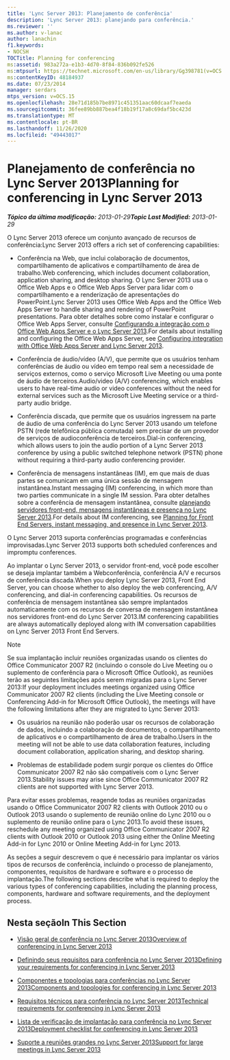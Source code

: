```yaml
---
title: 'Lync Server 2013: Planejamento de conferência'
description: 'Lync Server 2013: planejando para conferência.'
ms.reviewer: ''
ms.author: v-lanac
author: lanachin
f1.keywords:
- NOCSH
TOCTitle: Planning for conferencing
ms:assetid: 983a272a-e1b3-4d70-8f84-836b092fe526
ms:mtpsurl: https://technet.microsoft.com/en-us/library/Gg398781(v=OCS.15)
ms:contentKeyID: 48184937
ms.date: 07/23/2014
manager: serdars
mtps_version: v=OCS.15
ms.openlocfilehash: 28e71d185b7be8971c451351aac60dcaaf7eaeda
ms.sourcegitcommit: 36fee89bb887bea4f18b19f17a8c69daf5bc423d
ms.translationtype: MT
ms.contentlocale: pt-BR
ms.lasthandoff: 11/26/2020
ms.locfileid: "49443017"
---
```

# <a name="planning-for-conferencing-in-lync-server-2013"></a><span data-ttu-id="885bb-103">Planejamento de conferência no Lync Server 2013</span><span class="sxs-lookup"><span data-stu-id="885bb-103">Planning for conferencing in Lync Server 2013</span></span>

<div data-xmlns="http://www.w3.org/1999/xhtml">

<div class="topic" data-xmlns="http://www.w3.org/1999/xhtml" data-msxsl="urn:schemas-microsoft-com:xslt" data-cs="https://msdn.microsoft.com/">

<div data-asp="https://msdn2.microsoft.com/asp">



</div>

<div id="mainSection">

<div id="mainBody"><span data-ttu-id="885bb-104">

<span> </span></span><span class="sxs-lookup"><span data-stu-id="885bb-104">

<span> </span></span></span>

<span data-ttu-id="885bb-105">_**Tópico da última modificação:** 2013-01-29_</span><span class="sxs-lookup"><span data-stu-id="885bb-105">_**Topic Last Modified:** 2013-01-29_</span></span>

<span data-ttu-id="885bb-106">O Lync Server 2013 oferece um conjunto avançado de recursos de conferência:</span><span class="sxs-lookup"><span data-stu-id="885bb-106">Lync Server 2013 offers a rich set of conferencing capabilities:</span></span>

  - <span data-ttu-id="885bb-107">Conferência na Web, que inclui colaboração de documentos, compartilhamento de aplicativos e compartilhamento de área de trabalho.</span><span class="sxs-lookup"><span data-stu-id="885bb-107">Web conferencing, which includes document collaboration, application sharing, and desktop sharing.</span></span> <span data-ttu-id="885bb-108">O Lync Server 2013 usa o Office Web Apps e o Office Web Apps Server para lidar com o compartilhamento e a renderização de apresentações do PowerPoint.</span><span class="sxs-lookup"><span data-stu-id="885bb-108">Lync Server 2013 uses Office Web Apps and the Office Web Apps Server to handle sharing and rendering of PowerPoint presentations.</span></span> <span data-ttu-id="885bb-109">Para obter detalhes sobre como instalar e configurar o Office Web Apps Server, consulte [Configurando a integração com o Office Web Apps Server e o Lync Server 2013](lync-server-2013-enabling-office-web-apps-server-and-lync-server-2013.md).</span><span class="sxs-lookup"><span data-stu-id="885bb-109">For details about installing and configuring the Office Web Apps Server, see [Configuring integration with Office Web Apps Server and Lync Server 2013](lync-server-2013-enabling-office-web-apps-server-and-lync-server-2013.md).</span></span>

  - <span data-ttu-id="885bb-110">Conferência de áudio/vídeo (A/V), que permite que os usuários tenham conferências de áudio ou vídeo em tempo real sem a necessidade de serviços externos, como o serviço Microsoft Live Meeting ou uma ponte de áudio de terceiros.</span><span class="sxs-lookup"><span data-stu-id="885bb-110">Audio/video (A/V) conferencing, which enables users to have real-time audio or video conferences without the need for external services such as the Microsoft Live Meeting service or a third-party audio bridge.</span></span>

  - <span data-ttu-id="885bb-111">Conferência discada, que permite que os usuários ingressem na parte de áudio de uma conferência do Lync Server 2013 usando um telefone PSTN (rede telefônica pública comutada) sem precisar de um provedor de serviços de audioconferência de terceiros.</span><span class="sxs-lookup"><span data-stu-id="885bb-111">Dial-in conferencing, which allows users to join the audio portion of a Lync Server 2013 conference by using a public switched telephone network (PSTN) phone without requiring a third-party audio conferencing provider.</span></span>

  - <span data-ttu-id="885bb-112">Conferência de mensagens instantâneas (IM), em que mais de duas partes se comunicam em uma única sessão de mensagem instantânea.</span><span class="sxs-lookup"><span data-stu-id="885bb-112">Instant messaging (IM) conferencing, in which more than two parties communicate in a single IM session.</span></span> <span data-ttu-id="885bb-113">Para obter detalhes sobre a conferência de mensagem instantânea, consulte [planejando servidores front-end, mensagens instantâneas e presença no Lync Server 2013](lync-server-2013-planning-for-front-end-servers-instant-messaging-and-presence.md).</span><span class="sxs-lookup"><span data-stu-id="885bb-113">For details about IM conferencing, see [Planning for Front End Servers, instant messaging, and presence in Lync Server 2013](lync-server-2013-planning-for-front-end-servers-instant-messaging-and-presence.md).</span></span>

<span data-ttu-id="885bb-114">O Lync Server 2013 suporta conferências programadas e conferências improvisadas.</span><span class="sxs-lookup"><span data-stu-id="885bb-114">Lync Server 2013 supports both scheduled conferences and impromptu conferences.</span></span>

<span data-ttu-id="885bb-115">Ao implantar o Lync Server 2013, o servidor front-end, você pode escolher se deseja implantar também a Webconferência, conferência A/V e recursos de conferência discada.</span><span class="sxs-lookup"><span data-stu-id="885bb-115">When you deploy Lync Server 2013, Front End Server, you can choose whether to also deploy the web conferencing, A/V conferencing, and dial-in conferencing capabilities.</span></span> <span data-ttu-id="885bb-116">Os recursos de conferência de mensagem instantânea são sempre implantados automaticamente com os recursos de conversa de mensagem instantânea nos servidores front-end do Lync Server 2013.</span><span class="sxs-lookup"><span data-stu-id="885bb-116">IM conferencing capabilities are always automatically deployed along with IM conversation capabilities on Lync Server 2013 Front End Servers.</span></span>

<div>


> [!NOTE]  
> <span data-ttu-id="885bb-117">Se sua implantação incluir reuniões organizadas usando os clientes do Office Communicator 2007 R2 (incluindo o console do Live Meeting ou o suplemento de conferência para o Microsoft Office Outlook), as reuniões terão as seguintes limitações após serem migradas para o Lync Server 2013:</span><span class="sxs-lookup"><span data-stu-id="885bb-117">If your deployment includes meetings organized using Office Communicator 2007 R2 clients (including the Live Meeting console or Conferencing Add-in for Microsoft Office Outlook), the meetings will have the following limitations after they are migrated to Lync Server 2013:</span></span> 
> <UL>
> <LI>
> <P><span data-ttu-id="885bb-118">Os usuários na reunião não poderão usar os recursos de colaboração de dados, incluindo a colaboração de documentos, o compartilhamento de aplicativos e o compartilhamento de área de trabalho.</span><span class="sxs-lookup"><span data-stu-id="885bb-118">Users in the meeting will not be able to use data collaboration features, including document collaboration, application sharing, and desktop sharing.</span></span></P>
> <LI>
> <P><span data-ttu-id="885bb-119">Problemas de estabilidade podem surgir porque os clientes do Office Communicator 2007 R2 não são compatíveis com o Lync Server 2013.</span><span class="sxs-lookup"><span data-stu-id="885bb-119">Stability issues may arise since Office Communicator 2007 R2 clients are not supported with Lync Server 2013.</span></span></P></LI></UL><span data-ttu-id="885bb-120">Para evitar esses problemas, reagende todas as reuniões organizadas usando o Office Communicator 2007 R2 clients with Outlook 2010 ou o Outlook 2013 usando o suplemento de reunião online do Lync 2010 ou o suplemento de reunião online para o Lync 2013.</span><span class="sxs-lookup"><span data-stu-id="885bb-120">To avoid these issues, reschedule any meeting organized using Office Communicator 2007 R2 clients with Outlook 2010 or Outlook 2013 using either the Online Meeting Add-in for Lync 2010 or Online Meeting Add-in for Lync 2013.</span></span>



</div>

<span data-ttu-id="885bb-121">As seções a seguir descrevem o que é necessário para implantar os vários tipos de recursos de conferência, incluindo o processo de planejamento, componentes, requisitos de hardware e software e o processo de implantação.</span><span class="sxs-lookup"><span data-stu-id="885bb-121">The following sections describe what is required to deploy the various types of conferencing capabilities, including the planning process, components, hardware and software requirements, and the deployment process.</span></span>

<div>

## <a name="in-this-section"></a><span data-ttu-id="885bb-122">Nesta seção</span><span class="sxs-lookup"><span data-stu-id="885bb-122">In This Section</span></span>

  - [<span data-ttu-id="885bb-123">Visão geral de conferência no Lync Server 2013</span><span class="sxs-lookup"><span data-stu-id="885bb-123">Overview of conferencing in Lync Server 2013</span></span>](lync-server-2013-overview-of-conferencing.md)

  - [<span data-ttu-id="885bb-124">Definindo seus requisitos para conferência no Lync Server 2013</span><span class="sxs-lookup"><span data-stu-id="885bb-124">Defining your requirements for conferencing in Lync Server 2013</span></span>](lync-server-2013-defining-your-requirements-for-conferencing.md)

  - [<span data-ttu-id="885bb-125">Componentes e topologias para conferências no Lync Server 2013</span><span class="sxs-lookup"><span data-stu-id="885bb-125">Components and topologies for conferencing in Lync Server 2013</span></span>](lync-server-2013-components-and-topologies-for-conferencing.md)

  - [<span data-ttu-id="885bb-126">Requisitos técnicos para conferência no Lync Server 2013</span><span class="sxs-lookup"><span data-stu-id="885bb-126">Technical requirements for conferencing in Lync Server 2013</span></span>](lync-server-2013-technical-requirements-for-conferencing.md)

  - [<span data-ttu-id="885bb-127">Lista de verificação de implantação para conferência no Lync Server 2013</span><span class="sxs-lookup"><span data-stu-id="885bb-127">Deployment checklist for conferencing in Lync Server 2013</span></span>](lync-server-2013-deployment-checklist-for-conferencing.md)

  - [<span data-ttu-id="885bb-128">Suporte a reuniões grandes no Lync Server 2013</span><span class="sxs-lookup"><span data-stu-id="885bb-128">Support for large meetings in Lync Server 2013</span></span>](lync-server-2013-support-for-large-meetings.md)

<span data-ttu-id="885bb-129"></div>

</div>

<span> </span>

</div>

</div>

</span><span class="sxs-lookup"><span data-stu-id="885bb-129"></div>

</div>

<span> </span>

</div>

</div>

</span></span></div>

